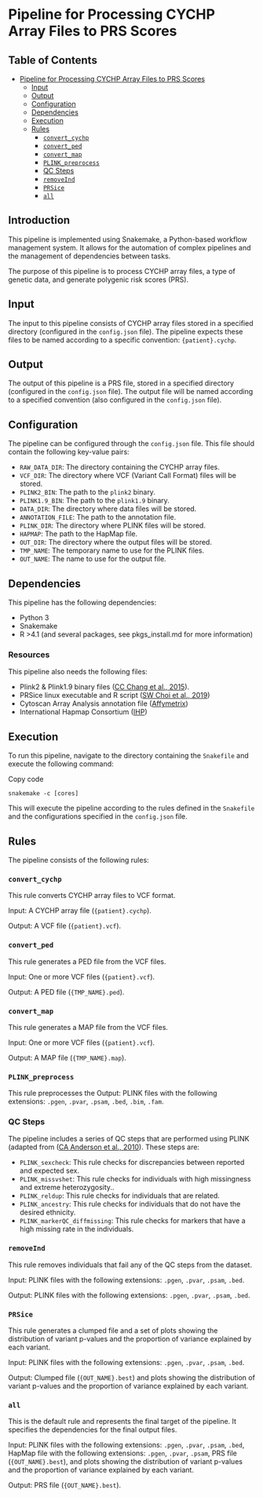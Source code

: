 # Pipeline for Processing CYCHP Array Files to PRS Scores

## Table of Contents

-   [Pipeline for Processing CYCHP Array Files to PRS Scores](#pipeline-for-processing-cychp-array-files-to-prs-scores)
    -   [Input](#input)
    -   [Output](#output)
    -   [Configuration](#configuration)
    -   [Dependencies](#dependencies)
    -   [Execution](execution)
    -   [Rules](#rules)
        -   [`convert_cychp`](#convert_cychp)
        -   [`convert_ped`](#convert_ped)
        -   [`convert_map`](#convert_map)
        -   [`PLINK_preprocess`](#plink_preprocess)
        -   [QC Steps](#qc-steps)
        -   [`removeInd`](#removeind)
        -   [`PRSice`](#PRSice)
        -   [`all`](#all)

## Introduction

This pipeline is implemented using Snakemake, a Python-based workflow management system. It allows for the automation of complex pipelines and the management of dependencies between tasks.

The purpose of this pipeline is to process CYCHP array files, a type of genetic data, and generate polygenic risk scores (PRS).

## Input

The input to this pipeline consists of CYCHP array files stored in a specified directory (configured in the `config.json` file). The pipeline expects these files to be named according to a specific convention: `{patient}.cychp`.

## Output

The output of this pipeline is a PRS file, stored in a specified directory (configured in the `config.json` file). The output file will be named according to a specified convention (also configured in the `config.json` file).

## Configuration

The pipeline can be configured through the `config.json` file. This file should contain the following key-value pairs:

-   `RAW_DATA_DIR`: The directory containing the CYCHP array files.
-   `VCF_DIR`: The directory where VCF (Variant Call Format) files will be stored.
-   `PLINK2_BIN`: The path to the `plink2` binary.
-   `PLINK1.9_BIN`: The path to the `plink1.9` binary.
-   `DATA_DIR`: The directory where data files will be stored.
-   `ANNOTATION_FILE`: The path to the annotation file.
-   `PLINK_DIR`: The directory where PLINK files will be stored.
-   `HAPMAP`: The path to the HapMap file.
-   `OUT_DIR`: The directory where the output files will be stored.
-  `TMP_NAME`: The temporary name to use for the PLINK files.
-   `OUT_NAME`: The name to use for the output file.

## Dependencies

This pipeline has the following dependencies:

-   Python 3
-   Snakemake
-   R >4.1 (and several packages, see pkgs_install.md for more information)
 

### Resources

This pipeline also needs the following files:

- Plink2 & Plink1.9 binary files ([CC Chang et al., 2015](https://academic.oup.com/gigascience/article/4/1/s13742-015-0047-8/2707533)).
- PRSice linux executable and R script ([SW Choi et al., 2019](https://academic.oup.com/gigascience/article/8/7/giz082/5532407))
- Cytoscan Array Analysis annotation file ([Affymetrix](https://www.affymetrix.com/api/downloads/na33/genotyping/))
-  International Hapmap Consortium ([IHP](https://www.genome.gov/10001688/international-hapmap-project)) 
 

## Execution

To run this pipeline, navigate to the directory containing the `Snakefile` and execute the following command:

Copy code

`snakemake -c [cores]` 

This will execute the pipeline according to the rules defined in the `Snakefile` and the configurations specified in the `config.json` file.

## Rules

The pipeline consists of the following rules:

### `convert_cychp`

This rule converts CYCHP array files to VCF format.

Input: A CYCHP array file (`{patient}.cychp`).

Output: A VCF file (`{patient}.vcf`).

### `convert_ped`

This rule generates a PED file from the VCF files.

Input: One or more VCF files (`{patient}.vcf`).

Output: A PED file (`{TMP_NAME}.ped`).

### `convert_map`

This rule generates a MAP file from the VCF files.

Input: One or more VCF files (`{patient}.vcf`).

Output: A MAP file (`{TMP_NAME}.map`).

### `PLINK_preprocess`

This rule preprocesses the
Output: PLINK files with the following extensions: `.pgen`, `.pvar`, `.psam`, `.bed`, `.bim`, `.fam`.

### QC Steps
The pipeline includes a series of QC steps that are performed using PLINK (adapted from ([CA Anderson et al., 2010](https://pubmed.ncbi.nlm.nih.gov/21085122/)). These steps are:

-   `PLINK_sexcheck`: This rule checks for discrepancies between reported and expected sex.
-   `PLINK_missvshet`: This rule checks for individuals with high missingness and extreme heterozygosity..
-   `PLINK_reldup`:  This rule checks for individuals that are related. 
-  `PLINK_ancestry`: This rule checks for individuals that do not have the desired ethnicity.
-  `PLINK_markerQC_diffmissing`: This rule checks for markers that have a high missing rate in the individuals. 

### `removeInd`

This rule removes individuals that fail any of the QC steps from the dataset.

Input: PLINK files with the following extensions: `.pgen`, `.pvar`, `.psam`, `.bed`.

Output: PLINK files with the following extensions: `.pgen`, `.pvar`, `.psam`, `.bed`.


### `PRSice`

This rule generates a clumped file and a set of plots showing the distribution of variant p-values and the proportion of variance explained by each variant.

Input: PLINK files with the following extensions: `.pgen`, `.pvar`, `.psam`, `.bed`.

Output: Clumped file (`{OUT_NAME}.best`) and plots showing the distribution of variant p-values and the proportion of variance explained by each variant.

### `all`

This is the default rule and represents the final target of the pipeline. It specifies the dependencies for the final output files.

Input: PLINK files with the following extensions: `.pgen`, `.pvar`, `.psam`, `.bed`, HapMap file with the following extensions: `.pgen`, `.pvar`, `.psam`, PRS file (`{OUT_NAME}.best`), and plots showing the distribution of variant p-values and the proportion of variance explained by each variant.

Output: PRS file (`{OUT_NAME}.best`).
